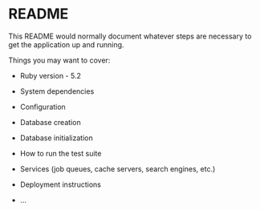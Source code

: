 # README

This README would normally document whatever steps are necessary to get the
application up and running.

Things you may want to cover:

* Ruby version - 5.2

* System dependencies

* Configuration

* Database creation

* Database initialization

* How to run the test suite

* Services (job queues, cache servers, search engines, etc.)

* Deployment instructions

* ...
